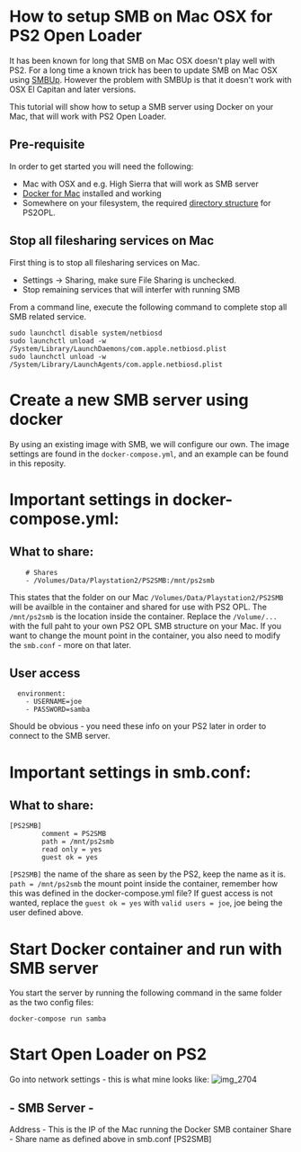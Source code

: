 # How to setup SMB on Mac OSX for PS2 Open Loader
It has been known for long that SMB on Mac OSX doesn't play well with PS2. For a long time a known trick has been to update SMB on Mac OSX using [SMBUp](http://eduo.info/apps/smbup). However the problem with SMBUp is that it doesn't work with OSX  El Capitan and later versions.

This tutorial will show how to setup a SMB server using Docker on your Mac, that will work with PS2 Open Loader.

## Pre-requisite
In order to get started you will need the following:

- Mac with OSX and e.g. High Sierra that will work as SMB server
- [Docker for Mac](https://docs.docker.com/docker-for-mac/) installed and working
- Somewhere on your filesystem, the required [directory structure](http://www.ps2-home.com/forum/app.php/page/opl_folder_structure) for PS2OPL. 

## Stop all filesharing services on Mac
First thing is to stop all filesharing services on Mac.
- Settings -> Sharing, make sure File Sharing is unchecked.
- Stop remaining services that will interfer with running SMB

From a command line, execute the following command to complete stop all SMB related service.
```
sudo launchctl disable system/netbiosd
sudo launchctl unload -w /System/Library/LaunchDaemons/com.apple.netbiosd.plist
sudo launchctl unload -w /System/Library/LaunchAgents/com.apple.netbiosd.plist
```

# Create a new SMB server using docker
By using an existing image with SMB, we will configure our own. The image settings are found in the `docker-compose.yml`, and an example can be found in this reposity.

# Important settings in docker-compose.yml:

## What to share:
````
    # Shares
    - /Volumes/Data/Playstation2/PS2SMB:/mnt/ps2smb
````
This states that the folder on our Mac `/Volumes/Data/Playstation2/PS2SMB` will be availble in the container and shared for use with PS2 OPL. The `/mnt/ps2smb` is the location inside the container. Replace the `/Volume/...` with the full paht to your own PS2 OPL SMB structure on your Mac. If you want to change the mount point in the container, you also need to modify the `smb.conf` - more on that later.

## User access
````
  environment:
    - USERNAME=joe
    - PASSWORD=samba
````
Should be obvious - you need these info on your PS2 later in order to connect to the SMB server.

# Important settings in smb.conf:
## What to share:
````
[PS2SMB]
        comment = PS2SMB
        path = /mnt/ps2smb
        read only = yes
        guest ok = yes
````
`[PS2SMB]` the name of the share as seen by the PS2, keep the name as it is.
`path = /mnt/ps2smb` the mount point inside the container, remember how this was defined in the docker-compose.yml file?
If guest access is not wanted, replace the `guest ok = yes` with `valid users = joe`, joe being the user defined above.

# Start Docker container and run with SMB server
You start the server by running the following command in the same folder as the two config files:
````
docker-compose run samba
````

# Start Open Loader on PS2
Go into network settings - this is what mine looks like:
![img_2704](https://user-images.githubusercontent.com/14136378/49795022-422cde00-fd39-11e8-944e-6ecd3c438a07.JPG)

## - SMB Server -
Address - This is the IP of the Mac running the Docker SMB container
Share - Share name as defined above in smb.conf [PS2SMB]


